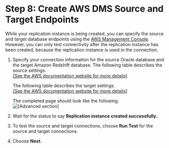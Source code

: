 # Step 8: Create AWS DMS Source and Target Endpoints<a name="chap-rdsoracle2redshift.steps.createsourcetargetendpoints"></a>

While your replication instance is being created, you can specify the source and target database endpoints using the [AWS Management Console](https://console.aws.amazon.com)\. However, you can only test connectivity after the replication instance has been created, because the replication instance is used in the connection\.

1. Specify your connection information for the source Oracle database and the target Amazon Redshift database\. The following table describes the source settings\.    
[\[See the AWS documentation website for more details\]](http://docs.aws.amazon.com/dms/latest/sbs/chap-rdsoracle2redshift.steps.createsourcetargetendpoints.html)

   The following table describes the target settings\.    
[\[See the AWS documentation website for more details\]](http://docs.aws.amazon.com/dms/latest/sbs/chap-rdsoracle2redshift.steps.createsourcetargetendpoints.html)

   The completed page should look like the following\.  
![\[Advanced section\]](http://docs.aws.amazon.com/dms/latest/sbs/images/sbs-rdsor2redshift19.5.png)

1. Wait for the status to say **Replication instance created successfully\.**\.

1. To test the source and target connections, choose **Run Test** for the source and target connections\.

1. Choose **Next**\.